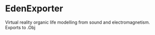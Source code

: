 # EdenExporter
Virtual reality organic life modelling from sound and electromagnetism.  Exports to .Obj
